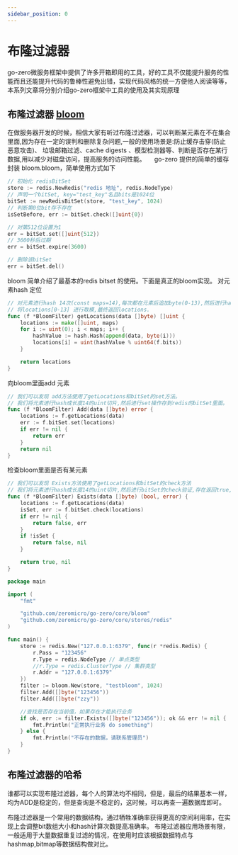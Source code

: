 ```yaml
---
sidebar_position: 0
---
```


# 布隆过滤器

go-zero微服务框架中提供了许多开箱即用的工具，好的工具不仅能提升服务的性能而且还能提升代码的鲁棒性避免出错，实现代码风格的统一方便他人阅读等等，本系列文章将分别介绍go-zero框架中工具的使用及其实现原理

## 布隆过滤器 [bloom](https://github.com/zeromicro/go-zero/blob/master/core/bloom/bloom.go)
在做服务器开发的时候，相信大家有听过布隆过滤器，可以判断某元素在不在集合里面,因为存在一定的误判和删除复杂问题,一般的使用场景是:防止缓存击穿(防止恶意攻击)、 垃圾邮箱过滤、cache digests 、模型检测器等、判断是否存在某行数据,用以减少对磁盘访问，提高服务的访问性能。     go-zero 提供的简单的缓存封装 bloom.bloom，简单使用方式如下

```go
// 初始化 redisBitSet
store := redis.NewRedis("redis 地址", redis.NodeType)
// 声明一个bitSet, key="test_key"名且bits是1024位
bitSet := newRedisBitSet(store, "test_key", 1024)
// 判断第0位bit存不存在
isSetBefore, err := bitSet.check([]uint{0})

// 对第512位设置为1
err = bitSet.set([]uint{512})
// 3600秒后过期 
err = bitSet.expire(3600)

// 删除该bitSet
err = bitSet.del()
```


bloom 简单介绍了最基本的redis bitset 的使用。下面是真正的bloom实现。
对元素hash 定位

```go
// 对元素进行hash 14次(const maps=14),每次都在元素后追加byte(0-13),然后进行hash.
// 将locations[0-13] 进行取模,最终返回locations.
func (f *BloomFilter) getLocations(data []byte) []uint {
	locations := make([]uint, maps)
	for i := uint(0); i < maps; i++ {
		hashValue := hash.Hash(append(data, byte(i)))
		locations[i] = uint(hashValue % uint64(f.bits))
	}

	return locations
}
```


向bloom里面add 元素
```go
// 我们可以发现 add方法使用了getLocations和bitSet的set方法。
// 我们将元素进行hash成长度14的uint切片,然后进行set操作存到redis的bitSet里面。
func (f *BloomFilter) Add(data []byte) error {
	locations := f.getLocations(data)
	err := f.bitSet.set(locations)
	if err != nil {
		return err
	}
	return nil
}
```


检查bloom里面是否有某元素
```go
// 我们可以发现 Exists方法使用了getLocations和bitSet的check方法
// 我们将元素进行hash成长度14的uint切片,然后进行bitSet的check验证,存在返回true,不存在或者check失败返回false
func (f *BloomFilter) Exists(data []byte) (bool, error) {
	locations := f.getLocations(data)
	isSet, err := f.bitSet.check(locations)
	if err != nil {
		return false, err
	}
	if !isSet {
		return false, nil
	}

	return true, nil
}
```


```go
package main

import (
	"fmt"

	"github.com/zeromicro/go-zero/core/bloom"
	"github.com/zeromicro/go-zero/core/stores/redis"
)

func main() {
	store := redis.New("127.0.0.1:6379", func(r *redis.Redis) {
		r.Pass = "123456"
		r.Type = redis.NodeType // 单点类型
		//r.Type = redis.ClusterType // 集群类型
		r.Addr = "127.0.0.1:6379"
	})
	filter := bloom.New(store, "testbloom", 1024)
	filter.Add([]byte("123456"))
	filter.Add([]byte("zzy"))

	//查找是否存在当前值，如果存在才能执行业务
	if ok, err := filter.Exists([]byte("123456")); ok && err != nil {
		fmt.Println("正常执行业务 do something")
	} else {
		fmt.Println("不存在的数据，请联系管理员")
	}
}

```


## 布隆过滤器的哈希
谁都可以实现布隆过滤器，每个人的算法均不相同，但是，最后的结果基本一样，均为ADD是稳定的，但是查询是不稳定的，这时候，可以再查一遍数据库即可。

布隆过滤器是一个常用的数据结构，通过牺牲准确率获得更高的空间利用率，在实现上会调整bit数组大小和hash计算次数提高准确率。
布隆过滤器应用场景有限，一般适用于大量数据重复过滤的情况，在使用时应该根据数据特点与hashmap,bitmap等数据结构做对比。

